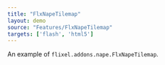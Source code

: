 ```yaml
---
title: "FlxNapeTilemap"
layout: demo
source: "Features/FlxNapeTilemap"
targets: ['flash', 'html5']
---
```


An example of `flixel.addons.nape.FlxNapeTilemap`.